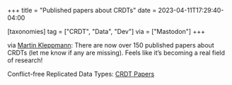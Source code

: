+++
title = "Published papers about CRDTs"
date = 2023-04-11T17:29:40-04:00

[taxonomies]
tag = ["CRDT", "Data", "Dev"]
via = ["Mastodon"]
+++

via [Martin Kleppmann](https://nondeterministic.computer/@martin/110180829603015471): There are now over 150 published papers about CRDTs (let me know if any are missing). Feels like it’s becoming a real field of research!

<!-- more -->

Conflict-free Replicated Data Types: [CRDT Papers](https://crdt.tech/papers.html)
